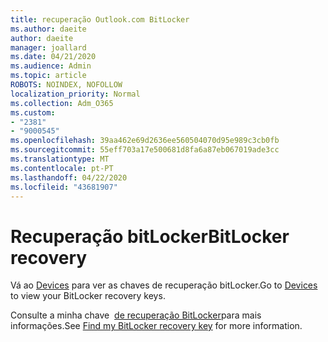 ```yaml
---
title: recuperação Outlook.com BitLocker
ms.author: daeite
author: daeite
manager: joallard
ms.date: 04/21/2020
ms.audience: Admin
ms.topic: article
ROBOTS: NOINDEX, NOFOLLOW
localization_priority: Normal
ms.collection: Adm_O365
ms.custom:
- "2381"
- "9000545"
ms.openlocfilehash: 39aa462e69d2636ee560504070d95e989c3cb0fb
ms.sourcegitcommit: 55eff703a17e500681d8fa6a87eb067019ade3cc
ms.translationtype: MT
ms.contentlocale: pt-PT
ms.lasthandoff: 04/22/2020
ms.locfileid: "43681907"
---
```

# <a name="bitlocker-recovery"></a><span data-ttu-id="a1c4b-102">Recuperação bitLocker</span><span class="sxs-lookup"><span data-stu-id="a1c4b-102">BitLocker recovery</span></span>

<span data-ttu-id="a1c4b-103">Vá ao [Devices](https://account.microsoft.com/devices/recoverykey) para ver as chaves de recuperação bitLocker.</span><span class="sxs-lookup"><span data-stu-id="a1c4b-103">Go to [Devices](https://account.microsoft.com/devices/recoverykey) to view your BitLocker recovery keys.</span></span>

<span data-ttu-id="a1c4b-104">Consulte a minha chave  [de recuperação BitLocker](https://support.microsoft.com/help/4026181)para mais informações.</span><span class="sxs-lookup"><span data-stu-id="a1c4b-104">See [Find my BitLocker recovery key](https://support.microsoft.com/help/4026181) for more information.</span></span>